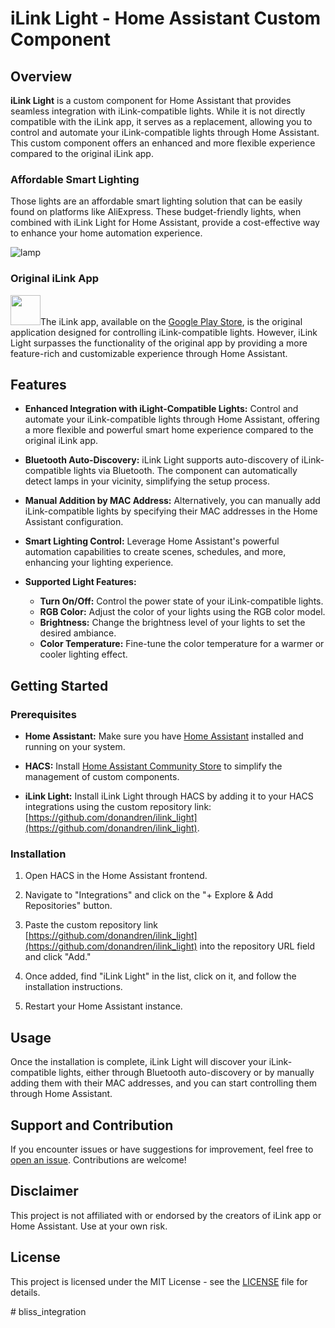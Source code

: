 # iLink Light - Home Assistant Custom Component

## Overview

**iLink Light** is a custom component for Home Assistant that provides seamless integration with iLink-compatible lights. While it is not directly compatible with the iLink app, it serves as a replacement, allowing you to control and automate your iLink-compatible lights through Home Assistant. This custom component offers an enhanced and more flexible experience compared to the original iLink app.

### Affordable Smart Lighting
Those lights are an affordable smart lighting solution that can be easily found on platforms like AliExpress. These budget-friendly lights, when combined with iLink Light for Home Assistant, provide a cost-effective way to enhance your home automation experience.

![lamp](https://github.com/donandren/ilink_light/assets/13854631/ea0759da-33e3-4f00-8370-2b39f340b4d1)
### Original iLink App 

<a href="https://play.google.com/store/apps/details?id=com.jwtian.smartbt&hl=en_US"><img src="https://github.com/donandren/ilink_light/assets/13854631/c66290a5-ef4f-45ea-8c72-e32051df2958" height="48" width="48" ></a>The iLink app, available on the [Google Play Store](https://play.google.com/store/apps/details?id=com.jwtian.smartbt&hl=en_US), is the original application designed for controlling iLink-compatible lights. However, iLink Light surpasses the functionality of the original app by providing a more feature-rich and customizable experience through Home Assistant.

## Features

- **Enhanced Integration with iLight-Compatible Lights:** Control and automate your iLink-compatible lights through Home Assistant, offering a more flexible and powerful smart home experience compared to the original iLink app.

- **Bluetooth Auto-Discovery:** iLink Light supports auto-discovery of iLink-compatible lights via Bluetooth. The component can automatically detect lamps in your vicinity, simplifying the setup process.

- **Manual Addition by MAC Address:** Alternatively, you can manually add iLink-compatible lights by specifying their MAC addresses in the Home Assistant configuration.

- **Smart Lighting Control:** Leverage Home Assistant's powerful automation capabilities to create scenes, schedules, and more, enhancing your lighting experience.

- **Supported Light Features:**
  - **Turn On/Off:** Control the power state of your iLink-compatible lights.
  - **RGB Color:** Adjust the color of your lights using the RGB color model.
  - **Brightness:** Change the brightness level of your lights to set the desired ambiance.
  - **Color Temperature:** Fine-tune the color temperature for a warmer or cooler lighting effect.

## Getting Started

### Prerequisites

- **Home Assistant:** Make sure you have [Home Assistant](https://home-assistant.io) installed and running on your system.

- **HACS:** Install [Home Assistant Community Store](https://hacs.xyz/) to simplify the management of custom components.

- **iLink Light:** Install iLink Light through HACS by adding it to your HACS integrations using the custom repository link: [https://github.com/donandren/ilink_light](https://github.com/donandren/ilink_light).

### Installation

1. Open HACS in the Home Assistant frontend.

2. Navigate to "Integrations" and click on the "+ Explore & Add Repositories" button.

3. Paste the custom repository link [https://github.com/donandren/ilink_light](https://github.com/donandren/ilink_light) into the repository URL field and click "Add."

4. Once added, find "iLink Light" in the list, click on it, and follow the installation instructions.

5. Restart your Home Assistant instance.

## Usage

Once the installation is complete, iLink Light will discover your iLink-compatible lights, either through Bluetooth auto-discovery or by manually adding them with their MAC addresses, and you can start controlling them through Home Assistant.

## Support and Contribution

If you encounter issues or have suggestions for improvement, feel free to [open an issue](https://github.com/donandren/ilink_light/issues). Contributions are welcome!

## Disclaimer

This project is not affiliated with or endorsed by the creators of iLink app or Home Assistant. Use at your own risk.

## License

This project is licensed under the MIT License - see the [LICENSE](LICENSE) file for details.

#   b l i s s _ i n t e g r a t i o n  
 